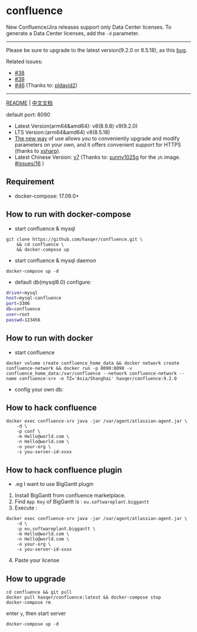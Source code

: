 # confluence


New Confluence/Jira releases support only Data Center licenses. To generate a Data Center licenses, add the `-d` parameter.

---
Please be sure to upgrade to the latest version(9.2.0 or 8.5.18), as this [bug](https://confluence.atlassian.com/security/cve-2023-22518-improper-authorization-vulnerability-in-confluence-data-center-and-server-1311473907.html).

Related issues:
+ [#38](https://github.com/haxqer/confluence/issues/38)
+ [#39](https://github.com/haxqer/confluence/issues/39)
+ [#46](https://github.com/haxqer/confluence/issues/46) (Thanks to: [pldavid2](https://github.com/pldavid2))

---
[README](README.md) | [中文文档](README_zh.md)

default port: 8090

+ Latest Version(arm64&amd64): v8(8.9.8) v9(9.2.0)
+ LTS Version:(arm64&amd64) v8(8.5.18)
+ [The new way](https://github.com/haxqer/confluence/tree/build-your-own) of use allows you to conveniently upgrade and modify parameters on your own, and it offers convenient support for HTTPS (thanks to [xsharp](https://github.com/xsharp)).
+ Latest Chinese Version: [v7](https://github.com/haxqer/confluence/tree/latest-zh) (Thanks to: [sunny1025g](https://github.com/sunny1025g) for the `zh` image. [#issues/16](https://github.com/haxqer/confluence/issues/16) )

## Requirement
- docker-compose: 17.09.0+

## How to run with docker-compose

- start confluence & mysql

```
git clone https://github.com/haxqer/confluence.git \
    && cd confluence \
    && docker-compose up
```

- start confluence & mysql daemon

```
docker-compose up -d
```

- default db(mysql8.0) configure:

```bash
driver=mysql
host=mysql-confluence
port=3306
db=confluence
user=root
passwd=123456
```

## How to run with docker

- start confluence

```
docker volume create confluence_home_data && docker network create confluence-network && docker run -p 8090:8090 -v confluence_home_data:/var/confluence --network confluence-network --name confluence-srv -e TZ='Asia/Shanghai' haxqer/confluence:9.2.0
```

- config your own db:


## How to hack confluence

```
docker exec confluence-srv java -jar /var/agent/atlassian-agent.jar \
    -d \
    -p conf \
    -m Hello@world.com \
    -n Hello@world.com \
    -o your-org \
    -s you-server-id-xxxx
```

## How to hack confluence plugin

- .eg I want to use BigGantt plugin
1. Install BigGantt from confluence marketplace.
2. Find `App Key` of BigGantt is : `eu.softwareplant.biggantt`
3. Execute :

```
docker exec confluence-srv java -jar /var/agent/atlassian-agent.jar \
    -d \
    -p eu.softwareplant.biggantt \
    -m Hello@world.com \
    -n Hello@world.com \
    -o your-org \
    -s you-server-id-xxxx
```

4. Paste your license


## How to upgrade

```shell
cd confluence && git pull
docker pull haxqer/confluence:latest && docker-compose stop
docker-compose rm
```

enter `y`, then start server

```shell
docker-compose up -d
```

